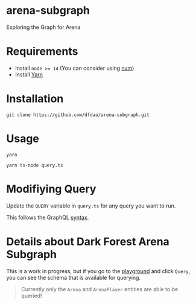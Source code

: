 # arena-subgraph

Exploring the Graph for Arena

# Requirements
* Install `node >= 14` (You can consider using [nvm](https://github.com/nvm-sh/nvm))
* Install [Yarn](https://classic.yarnpkg.com/en/docs/install)

# Installation

`git clone https://github.com/dfdao/arena-subgraph.git`

# Usage

`yarn`

`yarn ts-node query.ts`

# Modifiying Query

Update the `QUERY` variable in `query.ts` for any query you want to run.

This follows the GraphQL [syntax](https://thegraph.com/docs/en/developer/query-the-graph/).

# Details about Dark Forest Arena Subgraph

This is a work in progress, but if you go to the [playground](https://graph-optimism.gnosischain.com/subgraphs/name/arena/test/graphql) and click `Query`, you can see the schema that is available for querying.

> Currently only the `Arena` and `ArenaPlayer` entities are able to be queried!

